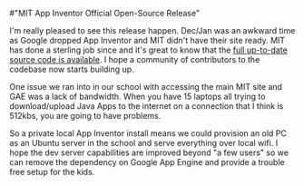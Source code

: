 #"MIT App Inventor Official Open-Source Release"

I'm really pleased to see this release happen. Dec/Jan was an awkward time as Google dropped App Inventor and MIT didn't have their site ready. MIT has done a sterling job since and it's great to know that the <a href="http://appinventor.mit.edu/appinventor-sources/">full up-to-date source code is available</a>. I hope a community of contributors to the codebase now starts building up.

One issue we ran into in our school with accessing the main MIT site and GAE was a lack of bandwidth. When you have 15 laptops all trying to download/upload Java Apps to the internet on a connection that I think is 512kbs, you are going to have problems.

So a private local App Inventor install means we could provision an old PC as an Ubuntu server in the school and serve everything over local wifi. I hope the dev server capabilities are improved beyond "a few users" so we can remove the dependency on Google App Engine and provide a trouble free setup for the kids.

&nbsp;